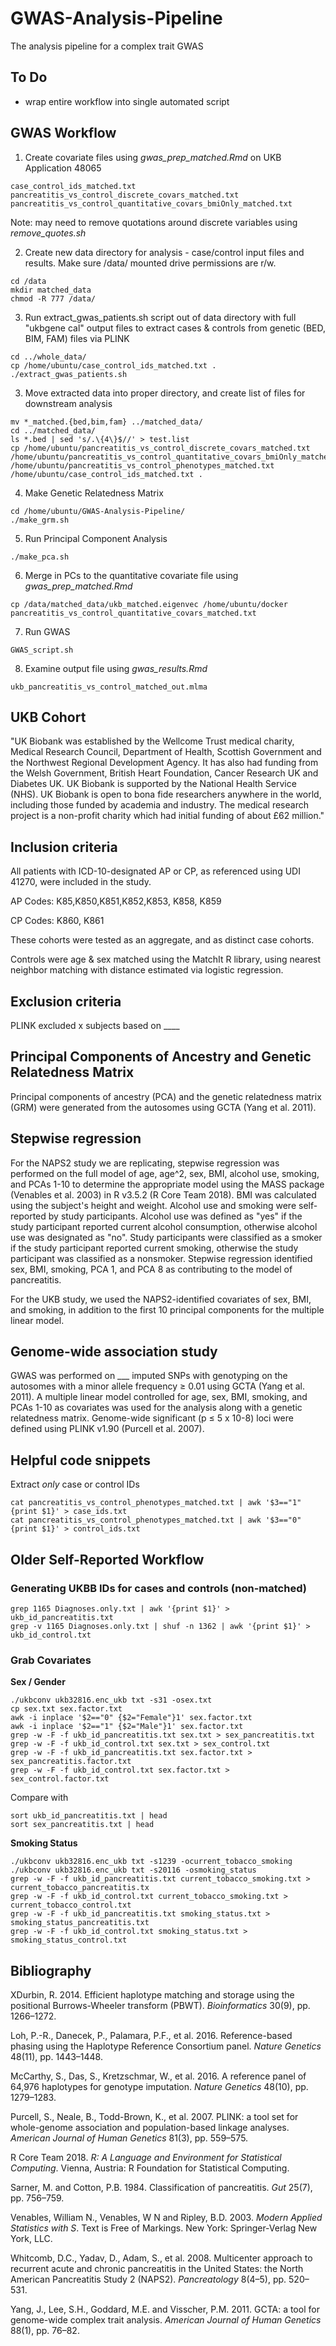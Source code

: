 # GWAS-Analysis-Pipeline
The analysis pipeline for a complex trait GWAS

## To Do ##
- wrap entire workflow into single automated script

## GWAS Workflow ##

1. Create covariate files using *gwas_prep_matched.Rmd* on UKB Application 48065
```
case_control_ids_matched.txt
pancreatitis_vs_control_discrete_covars_matched.txt
pancreatitis_vs_control_quantitative_covars_bmiOnly_matched.txt
```
Note: may need to remove quotations around discrete variables using *remove_quotes.sh*

2. Create new data directory for analysis - case/control input files and results. Make sure /data/ mounted drive permissions are r/w.
```
cd /data
mkdir matched_data
chmod -R 777 /data/
```

3. Run extract_gwas_patients.sh script out of data directory with full "ukbgene cal" output files to extract cases & controls from genetic (BED, BIM, FAM) files via PLINK
```
cd ../whole_data/
cp /home/ubuntu/case_control_ids_matched.txt .
./extract_gwas_patients.sh
```

3. Move extracted data into proper directory, and create list of files for downstream analysis
```
mv *_matched.{bed,bim,fam} ../matched_data/
cd ../matched_data/
ls *.bed | sed 's/.\{4\}$//' > test.list
cp /home/ubuntu/pancreatitis_vs_control_discrete_covars_matched.txt /home/ubuntu/pancreatitis_vs_control_quantitative_covars_bmiOnly_matched.txt /home/ubuntu/pancreatitis_vs_control_phenotypes_matched.txt /home/ubuntu/case_control_ids_matched.txt .
```

4. Make Genetic Relatedness Matrix
```
cd /home/ubuntu/GWAS-Analysis-Pipeline/
./make_grm.sh
```

5. Run Principal Component Analysis
```
./make_pca.sh 
```

6. Merge in PCs to the quantitative covariate file using *gwas_prep_matched.Rmd*
```
cp /data/matched_data/ukb_matched.eigenvec /home/ubuntu/docker
pancreatitis_vs_control_quantitative_covars_matched.txt
```

7. Run GWAS
```
GWAS_script.sh
```

8. Examine output file using *gwas_results.Rmd*
```
ukb_pancreatitis_vs_control_matched_out.mlma
```

## UKB Cohort ##

"UK Biobank was established by the Wellcome Trust medical charity, Medical Research Council, Department of Health, Scottish Government and the Northwest Regional Development Agency. It has also had funding from the Welsh Government, British Heart Foundation, Cancer Research UK and Diabetes UK. UK Biobank is supported by the National Health Service (NHS). UK Biobank is open to bona fide researchers anywhere in the world, including those funded by academia and industry.  The medical research project is a non-profit charity which had initial funding of about £62 million."

## Inclusion criteria ##

All patients with ICD-10-designated AP or CP, as referenced using UDI 41270, were included in the study. 

AP Codes: K85,K850,K851,K852,K853, K858, K859

CP Codes: K860, K861

These cohorts were tested as an aggregate, and as distinct case cohorts.

Controls were age & sex matched using the MatchIt R library, using nearest neighbor matching with distance estimated via logistic regression. 

## Exclusion criteria ## 

PLINK excluded x subjects based on ____

## Principal Components of Ancestry and Genetic Relatedness Matrix ##

Principal components of ancestry (PCA) and the genetic relatedness matrix (GRM) were generated from the autosomes using GCTA (Yang et al. 2011).

## Stepwise regression ## 

For the NAPS2 study we are replicating, stepwise regression was performed on the full model of age, age^2, sex, BMI, alcohol use, smoking, and PCAs 1-10 to determine the appropriate model using the MASS package (Venables et al. 2003) in R v3.5.2 (R Core Team 2018). BMI was calculated using the subject's height and weight. Alcohol use and smoking were self-reported by study participants. Alcohol use was defined as "yes" if the study participant reported current alcohol consumption, otherwise alcohol use was designated as "no". Study participants were classified as a smoker if the study participant reported current smoking, otherwise the study participant was classified as a nonsmoker. Stepwise regression identified sex, BMI, smoking, PCA 1, and PCA 8 as contributing to the model of pancreatitis.

For the UKB study, we used the NAPS2-identified covariates of sex, BMI, and smoking, in addition to the first 10 principal components for the multiple linear model. 

## Genome-wide association study ## 

GWAS was performed on ___ imputed SNPs with genotyping on the autosomes with a minor allele frequency ≥ 0.01 using GCTA (Yang et al. 2011). A multiple linear model controlled for age, sex, BMI, smoking, and PCAs 1-10 as covariates was used for the analysis along with a genetic relatedness matrix. Genome-wide significant (p ≤ 5 x 10-8) loci were defined using PLINK v1.90 (Purcell et al. 2007).

## Helpful code snippets ##

Extract *only* case or control IDs
```
cat pancreatitis_vs_control_phenotypes_matched.txt | awk '$3=="1" {print $1}' > case_ids.txt
cat pancreatitis_vs_control_phenotypes_matched.txt | awk '$3=="0" {print $1}' > control_ids.txt
```

## Older Self-Reported Workflow ##

### Generating UKBB IDs for cases and controls (non-matched) ###
```
grep 1165 Diagnoses.only.txt | awk '{print $1}' > ukb_id_pancreatitis.txt
grep -v 1165 Diagnoses.only.txt | shuf -n 1362 | awk '{print $1}' > ukb_id_control.txt
```
### Grab Covariates ###
**Sex / Gender**
```
./ukbconv ukb32816.enc_ukb txt -s31 -osex.txt
cp sex.txt sex.factor.txt
awk -i inplace '$2=="0" {$2="Female"}1' sex.factor.txt 
awk -i inplace '$2=="1" {$2="Male"}1' sex.factor.txt 
grep -w -F -f ukb_id_pancreatitis.txt sex.txt > sex_pancreatitis.txt
grep -w -F -f ukb_id_control.txt sex.txt > sex_control.txt
grep -w -F -f ukb_id_pancreatitis.txt sex.factor.txt > sex_pancreatitis.factor.txt
grep -w -F -f ukb_id_control.txt sex.factor.txt > sex_control.factor.txt
```
Compare with
```
sort ukb_id_pancreatitis.txt | head
sort sex_pancreatitis.txt | head
```
**Smoking Status**
```
./ukbconv ukb32816.enc_ukb txt -s1239 -ocurrent_tobacco_smoking
./ukbconv ukb32816.enc_ukb txt -s20116 -osmoking_status
grep -w -F -f ukb_id_pancreatitis.txt current_tobacco_smoking.txt > current_tobacco_pancreatitis.tx
grep -w -F -f ukb_id_control.txt current_tobacco_smoking.txt > current_tobacco_control.txt
grep -w -F -f ukb_id_pancreatitis.txt smoking_status.txt > smoking_status_pancreatitis.txt
grep -w -F -f ukb_id_control.txt smoking_status.txt > smoking_status_control.txt
```

## Bibliography ## 

XDurbin, R. 2014. Efficient haplotype matching and storage using the positional Burrows-Wheeler transform (PBWT). _Bioinformatics_ 30(9), pp. 1266–1272.

Loh, P.-R., Danecek, P., Palamara, P.F., et al. 2016. Reference-based phasing using the Haplotype Reference Consortium panel. _Nature Genetics_ 48(11), pp. 1443–1448.

McCarthy, S., Das, S., Kretzschmar, W., et al. 2016. A reference panel of 64,976 haplotypes for genotype imputation. _Nature Genetics_ 48(10), pp. 1279–1283.

Purcell, S., Neale, B., Todd-Brown, K., et al. 2007. PLINK: a tool set for whole-genome association and population-based linkage analyses. _American Journal of Human Genetics_ 81(3), pp. 559–575.

R Core Team 2018. _R: A Language and Environment for Statistical Computing_. Vienna, Austria: R Foundation for Statistical Computing.

Sarner, M. and Cotton, P.B. 1984. Classification of pancreatitis. _Gut_ 25(7), pp. 756–759.

Venables, William N., Venables, W N and Ripley, B.D. 2003. _Modern Applied Statistics with S_. Text is Free of Markings. New York: Springer-Verlag New York, LLC.

Whitcomb, D.C., Yadav, D., Adam, S., et al. 2008. Multicenter approach to recurrent acute and chronic pancreatitis in the United States: the North American Pancreatitis Study 2 (NAPS2). _Pancreatology_ 8(4–5), pp. 520–531.

Yang, J., Lee, S.H., Goddard, M.E. and Visscher, P.M. 2011. GCTA: a tool for genome-wide complex trait analysis. _American Journal of Human Genetics_ 88(1), pp. 76–82.
